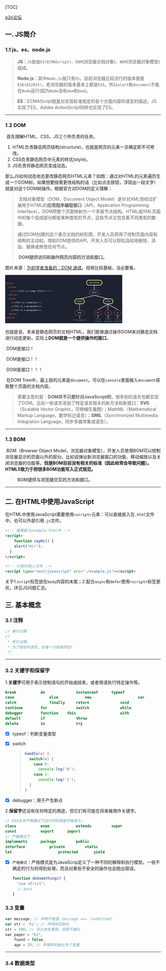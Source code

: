 [TOC]

[p2p论坛](http://p2p.wrox.com)

## 一. JS简介

### 1.1 js、es、node.js

> **JS**：`JS`是由`ES(ECMAScript)`、`DOM`(浏览器文档对象)、`BOM`(浏览器对象模型)组成。
>
> **Node.js**：其中`Node.Js`就只有`ES`，目前浏览器比较流行的版本就是`ES6(ES2015)`，老浏览器的版本基本上都是`ES5`。所以`alert`和`document`不能在`Node`运行(因为`Node`没有`dom`和`bom`)。
>
> **ES**：ECMAScript就是对实现标准规定的各个方面内容的语言的描述。JS实现了ES，Adobe ActionScript同样也实现了ES。

****

### 1.2 DOM

​	首先理解HTML、CSS、JS三个所负责的任务。

1. HTML负责静态网页结构(structure)，也就是网页的元素一旦确定即不可修改。
2. CSS负责静态网页中元素的样式(style)。
3. JS负责将静态网页变成动态。

​	那么JS如何动态地去更改静态网页HTML元素？如图：通过对HTML的元素遍历生成一个DOM树，如果想要按需更改结构的话（比如点击按钮，浮现出一段文字）就是对这个DOM树操作。根据官方对DOM的定义理解：

> ​	文档对象模型（DOM，Document Object Model）是针对XML但经过扩展用于HTML的**应用程序编程接口**（API，Application Programming Interface）。DOM把整个页面映射为一个多层节点结构。HTML或XML页面中的每个组成部分都是某种类型的节点，这些节点又包含着不同类型的数据。
>
> ​	通过DOM创建的这个表示文档的树形图，开发人员获得了控制页面内容和结构的主动权。借助DOM提供的API，开发人员可以轻松自如地删除、添加、替换或修改任何节点。
>
> ​	**DOM提供访问和操作网页内容的方法和接口。**

图片来源：[为初学者准备的：DOM 速成](https://www.bilibili.com/video/BV1Nt411q73a?from=search&seid=16011203734396970827)。视频比较基础，没必要看。

<img src="./images/DOM.png" alt="image-20210105215855405" style="zoom:37%;" />

​	也就是说，本来是静态网页的文档HTML，我们能够通过操作DOM来对静态文档进行动态更新。实际上**DOM就是一个提供操作的接口**。

​	DOM是接口！

​	DOM是接口！！

​	DOM是接口！！！

​	在DOM Tree中，最上层的元素是`document`。可以在`console`里面输入`document`获取整个页面的文档内容。

> ​	需要注意的是：**DOM并不只是针对JavaScript的**，很多别的语言也都实现了DOM。比如一些语言添加了特定语言相关的新方法和新接口：**SVG**（Scalable Vector Graphic，可伸缩矢量图）；MathML（Mathematical Markup Language，数学标记语言）；**SMIL**（Synchronized Multimedia Integration Language，同步多媒体集成语言）。

****

### 1.3 BOM

​	BOM（Browser Object Model，浏览器对象模型），开发人员使用BOM可以控制浏览器显示的页面以外的部分。比如说弹出新浏览器窗口的功能、移动缩放以及关闭浏览器的功能等。**但是BOM目前没有相关的标准（因此经常会导致问题）。HTML5致力于把很多BOM功能写入正式规范。**

> **BOM提供与浏览器交互的方法和接口。**

****

## 二. 在HTML中使用JavaScript

​	在HTML中使用JavaScript需要使用`<script>`元素：可以直接嵌入在`.html`文件中，也可以外部引用`.js`文件。

```html
<!-- 直接嵌入example.html中 -->
<script>
	function sayHi() {
    alert("Hi!");
  }
</script>
```

```html
<!-- 引用外部js文件 -->
<script type="text/javascript" src="./example.js"></script>
```

​	关于1.`script`标签放在`body`内容的末尾；2.配合`async`和`defer`使用`<script>`标签更优，详见JS问题汇总。

## 三. 基本概念

### 3.1 注释

```js
// 单行注释
/*
 * 多行注释，
 * 为了增加可读性，在每一行前面添加*
 */
```

****

### 3.2 关键字和保留字

​	1.**关键字**可用于表示控制语句的开始或结束，或者用语执行特定操作等。

```js
break 			do				instanceof		typeof
case				else			new						var
catch				finally		return				void
continue		for				switch				while
debugger		function	this					with
default			if				throw
delete			in				try
```

- [x] typeof：判断变量类型

- [x] switch

  > ```js
  > handle(e) {
  >   switch(e) {
  >     case 0:
  >       console.log('0');
  >     case 1:
  >       console.log('1');
  >   }
  > }
  > ```

- [x] debugger：用于产生断点

​	2.**保留字**还没有任何特定的用途，但它们有可能在将来被用作关键字。

```js
// ES5在非严格模式下运行时的保留字缩减为：
class			enum			extends			super
const			export		import
// 严格模式下
implements 		package			public
interface			private			static
let						protected		yield
```

- [x] `严格模式`：严格模式是为JavaScrip定义了一种不同的解释和执行模型。一些不确定的行为将得到处理，而且对某些不安全的操作也会跑出错误。

  ```js
  function doSomething() {
    "use strict";
    // pass
  }
  ```

### 3.3 变量

```js
var message; // 声明不赋值；message === 'undefined'
var str = 'hi'; // 声明并初始化
str = 100; // 可以改变类型，但是不建议
var paper = "hi",
    found = false,
    age = 29; // 声明并初始化多个变量
```

****

### 3.4 数据类型

​	





​		